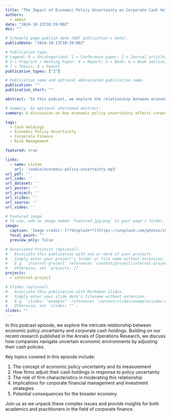 ```yaml
---
title: "The Impact of Economic Policy Uncertainty on Corporate Cash Holdings"
authors:
  - admin
date: "2024-10-13T10:39:00Z"
doi: ""

# Schedule page publish date (NOT publication's date).
publishDate: "2024-10-13T10:39:00Z"

# Publication type.
# Legend: 0 = Uncategorized; 1 = Conference paper; 2 = Journal article;
# 3 = Preprint / Working Paper; 4 = Report; 5 = Book; 6 = Book section;
# 7 = Thesis; 8 = Patent
publication_types: ["2"]

# Publication name and optional abbreviated publication name.
publication: ""
publication_short: ""

abstract: "In this podcast, we explore the relationship between economic policy uncertainty and corporate cash holdings. Drawing from recent research, including our paper 'Time-varying firm cash holding and economic policy uncertainty nexus: a quantile regression approach,' we discuss how companies adjust their cash policies in response to uncertain economic environments. We'll delve into the implications for corporate finance, risk management, and investment strategies."

# Summary. An optional shortened abstract.
summary: A discussion on how economic policy uncertainty affects corporate cash holdings and financial strategies.

tags:
  - Cash Holdings
  - Economic Policy Uncertainty
  - Corporate Finance
  - Risk Management

featured: true

links:
  - name: Listen
    url: '/audio/economic-policy-uncertainty.mp3'
url_pdf: ''
url_code: ''
url_dataset: ''
url_poster: ''
url_project: ''
url_slides: ''
url_source: ''
url_video: ''

# Featured image
# To use, add an image named `featured.jpg/png` to your page's folder. 
image:
  caption: 'Image credit: [**Unsplash**](https://unsplash.com/photos/s9CC2SKySJM)'
  focal_point: ""
  preview_only: false

# Associated Projects (optional).
#   Associate this publication with one or more of your projects.
#   Simply enter your project's folder or file name without extension.
#   E.g. `internal-project` references `content/project/internal-project/index.md`.
#   Otherwise, set `projects: []`.
projects:
  - internal-project

# Slides (optional).
#   Associate this publication with Markdown slides.
#   Simply enter your slide deck's filename without extension.
#   E.g. `slides: "example"` references `content/slides/example/index.md`.
#   Otherwise, set `slides: ""`.
slides: ""
---
```


In this podcast episode, we explore the intricate relationship between economic policy uncertainty and corporate cash holdings. Building on our recent research published in the Annals of Operations Research, we discuss how companies navigate uncertain economic environments by adjusting their cash policies.

Key topics covered in this episode include:

1. The concept of economic policy uncertainty and its measurement
2. How firms adjust their cash holdings in response to policy uncertainty
3. The role of firm characteristics in moderating this relationship
4. Implications for corporate financial management and investment strategies
5. Potential consequences for the broader economy

Join us as we unpack these complex issues and provide insights for both academics and practitioners in the field of corporate finance.
